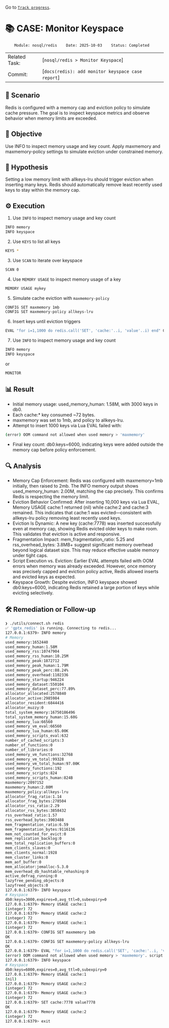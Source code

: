 Go to [`Track progress`](../../../README.md).


# 📚 CASE: Monitor Keyspace

```
    Module: nosql/redis    Date: 2025-10-03    Status: Completed
```

||||||
| ---|--- | --- | --- | --- |
| Related Task: | [`nosql/redis > Monitor Keyspace`] |
| Commit: | [`docs(redis): add monitor keyspace case report`] |

## 📍 Scenario
Redis is configured with a memory cap and eviction policy to simulate cache pressure. The goal is to inspect keyspace metrics and observe behavior when memory limits are exceeded.

## 🎯 Objective
Use INFO to inspect memory usage and key count. Apply maxmemory and maxmemory-policy settings to simulate eviction under constrained memory.

## 🧠 Hypothesis
Setting a low memory limit with allkeys-lru should trigger eviction when inserting many keys. Redis should automatically remove least recently used keys to stay within the memory cap.

## ⚙️ Execution
1. Use `INFO` to inspect memory usage and key count

```bash
INFO memory
INFO keyspace
```

2. Use `KEYS` to list all keys
```bash
KEYS *
```

3. Use `SCAN` to iterate over keyspace
```bash
SCAN 0
```

4. Use `MEMORY USAGE` to inspect memory usage of a key
```bash
MEMORY USAGE mykey
```

5. Simulate cache eviction with `maxmemory-policy`
```bash
CONFIG SET maxmemory 1mb
CONFIG SET maxmemory-policy allkeys-lru
```

6. Insert keys until eviction triggers
```bash
EVAL "for i=1,1000 do redis.call('SET', 'cache:'..i, 'value'..i) end" 0
```

7. Use `INFO` to inspect memory usage and key count
```bash
INFO memory
INFO keyspace
```

or

```bash
MONITOR
```

## 📊 Result
- Initial memory usage: used_memory_human: 1.58M, with 3000 keys in db0.
- Each cache:* key consumed ~72 bytes.
- maxmemory was set to 1mb, and policy to allkeys-lru.
- Attempt to insert 1000 keys via Lua EVAL failed with:

```bash
(error) OOM command not allowed when used memory > 'maxmemory'
```

- Final key count: db0:keys=6000, indicating keys were added outside the memory cap before policy enforcement.

## 🔍 Analysis
- Memory Cap Enforcement: Redis was configured with maxmemory=1mb initially, then raised to 2mb. The INFO memory output shows used_memory_human: 2.00M, matching the cap precisely. This confirms Redis is respecting the memory limit.
- Eviction Behavior Confirmed: After inserting 10,000 keys via Lua EVAL, Memory USAGE cache:1 returned (nil) while cache:2 and cache:3 remained. This indicates that cache:1 was evicted—consistent with allkeys-lru policy removing least recently used keys.
- Eviction Is Dynamic: A new key (cache:7778) was inserted successfully even at memory cap, showing Redis evicted older keys to make room. This validates that eviction is active and responsive.
- Fragmentation Impact: mem_fragmentation_ratio: 5.25 and rss_overhead_bytes: 3.8MB+ suggest significant memory overhead beyond logical dataset size. This may reduce effective usable memory under tight caps.
- Script Execution vs. Eviction: Earlier EVAL attempts failed with OOM errors when memory was already exceeded. However, once memory was precisely capped and eviction policy active, Redis allowed inserts and evicted keys as expected.
- Keyspace Growth: Despite eviction, INFO keyspace showed db0:keys=6000, indicating Redis retained a large portion of keys while evicting selectively.

## 🛠️ Remediation or Follow-up

```bash
❯ ./utils/connect.sh redis
✅ 'gptx_redis' is running. Connecting to redis...
127.0.0.1:6379> INFO memory
# Memory
used_memory:1652440
used_memory_human:1.58M
used_memory_rss:10747904
used_memory_rss_human:10.25M
used_memory_peak:1872712
used_memory_peak_human:1.79M
used_memory_peak_perc:88.24%
used_memory_overhead:1102336
used_memory_startup:946224
used_memory_dataset:550104
used_memory_dataset_perc:77.89%
allocator_allocated:2578840
allocator_active:2985984
allocator_resident:6844416
allocator_muzzy:0
total_system_memory:16750186496
total_system_memory_human:15.60G
used_memory_lua:66560
used_memory_vm_eval:66560
used_memory_lua_human:65.00K
used_memory_scripts_eval:632
number_of_cached_scripts:3
number_of_functions:0
number_of_libraries:0
used_memory_vm_functions:32768
used_memory_vm_total:99328
used_memory_vm_total_human:97.00K
used_memory_functions:192
used_memory_scripts:824
used_memory_scripts_human:824B
maxmemory:2097152
maxmemory_human:2.00M
maxmemory_policy:allkeys-lru
allocator_frag_ratio:1.14
allocator_frag_bytes:278504
allocator_rss_ratio:2.29
allocator_rss_bytes:3858432
rss_overhead_ratio:1.57
rss_overhead_bytes:3903488
mem_fragmentation_ratio:6.59
mem_fragmentation_bytes:9116136
mem_not_counted_for_evict:0
mem_replication_backlog:0
mem_total_replication_buffers:0
mem_clients_slaves:0
mem_clients_normal:1928
mem_cluster_links:0
mem_aof_buffer:0
mem_allocator:jemalloc-5.3.0
mem_overhead_db_hashtable_rehashing:0
active_defrag_running:0
lazyfree_pending_objects:0
lazyfreed_objects:0
127.0.0.1:6379> INFO keyspace
# Keyspace
db0:keys=3000,expires=0,avg_ttl=0,subexpiry=0
127.0.0.1:6379> Memory USAGE cache:1
(integer) 72
127.0.0.1:6379> Memory USAGE cache:2
(integer) 72
127.0.0.1:6379> Memory USAGE cache:1
(integer) 72
127.0.0.1:6379> CONFIG SET maxmemory 1mb
OK
127.0.0.1:6379> CONFIG SET maxmemory-policy allkeys-lru
OK
127.0.0.1:6379> EVAL "for i=1,1000 do redis.call('SET', 'cache:'..i, 'value'..i) end" 0
(error) OOM command not allowed when used memory > 'maxmemory'. script: ed3160accb0a34005791c937a4c0db88a2667c08, on @user_script:1.
127.0.0.1:6379> INFO keyspace
# Keyspace
db0:keys=6000,expires=0,avg_ttl=0,subexpiry=0
127.0.0.1:6379> Memory USAGE cache:1
(nil)
127.0.0.1:6379> Memory USAGE cache:2
(integer) 72
127.0.0.1:6379> Memory USAGE cache:3
(integer) 72
127.0.0.1:6379> SET cache:7778 value7778
OK
127.0.0.1:6379> Memory USAGE cache:2
(integer) 72
127.0.0.1:6379> exit
```

